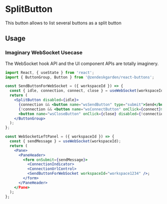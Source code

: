 # SplitButton

This button allows to list several buttons as a split button

## Usage

### Imaginary WebSocket Usecase

The WebSocket hook API and the UI component APIs are totally imaginery.

```jsx
import React, { useState } from 'react';
import { ButtonGroup, Button } from '@zendeskgarden/react-buttons';

const SendButtonForWebSocket = ({ workspaceId }) => {
  const { idle, connection, connect, close } = useWebSocket(workspaceId);
  return (
    <SplitButton disabled={idle}>
      {connection && <button name="wsSendButton" type="submit">Send</button>}
      {!connection && <button name="wsConnectButton" onClick={connect}>Connect</button>}
      <button name="wsCloseButton" onClick={close} disabled={!connection}>Close</button>
    </ButtonGroup>
  );
};

const WebSocketLeftPanel = ({ workspaceId }) => {
  const { sendMessage } = useWebSocket(workspaceId);
  return (
    <Pane>
      <PaneHeader>
        <form onSubmit={sendMessage}>
          <ConnectionIndicator>
          <ConnectionUrlControl>
          <SendButtonForWebSocket workspaceId="workspace1234" />;        
        </form>
      </PaneHeader>
    </Pane>
  );
};
```
